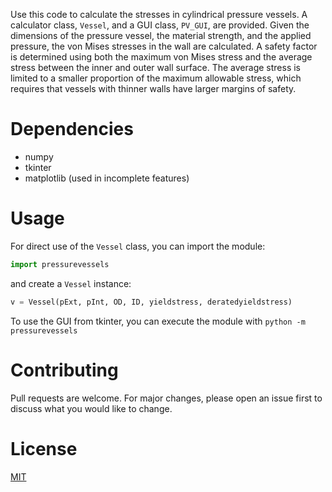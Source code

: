 Use this code to calculate the stresses in cylindrical pressure vessels. A calculator class, `Vessel`, and a GUI class, `PV_GUI`, are provided.
Given the dimensions of the pressure vessel, the material strength, and the applied pressure, the von Mises stresses in the wall are calculated. A safety factor is determined using both the maximum von Mises stress and the average stress between the inner and outer wall surface. The average stress is limited to a smaller proportion of the maximum allowable stress, which requires that vessels with thinner walls have larger margins of safety.

# Dependencies
* numpy
* tkinter
* matplotlib (used in incomplete features)

# Usage
For direct use of the `Vessel` class, you can import the module:
```python
import pressurevessels
```
and create a `Vessel` instance:
```python
v = Vessel(pExt, pInt, OD, ID, yieldstress, deratedyieldstress)
```

To use the GUI from tkinter, you can execute the module with 
`python -m pressurevessels`

# Contributing
Pull requests are welcome. For major changes, please open an issue first to discuss what you would like to change.

# License
[MIT](https://choosealicense.com/licenses/mit/)
